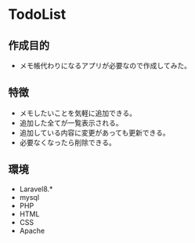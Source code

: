 # TodoList  
  
## 作成目的  
- メモ帳代わりになるアプリが必要なので作成してみた。  
  
## 特徴  
- メモしたいことを気軽に追加できる。  
- 追加した全てが一覧表示される。  
- 追加している内容に変更があっても更新できる。  
- 必要なくなったら削除できる。 
  
## 環境  
- Laravel8.*    
- mysql  
- PHP  
- HTML  
- CSS  
- Apache
